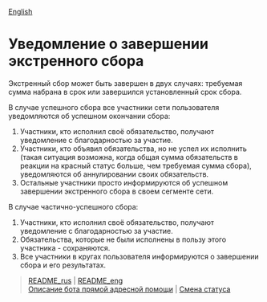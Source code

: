 [English](../../documents_eng/notifications/end_red.md)
# Уведомление о завершении экстренного сбора

Экстренный сбор может быть завершен в двух случаях: требуемая сумма набрана в срок или завершился установленный срок сбора.

В случае успешного сбора все участники сети пользователя уведомляются об успешном окончании сбора:
1. Участники, кто исполнил своё обязательство, получают уведомление с благодарностью за участие.
2. Участники, кто объявил обязательства, но не успел их исполнить (такая ситуация возможна, когда общая сумма обязательств в реакции на красный статус больше, чем требуемая сумма сбора), уведомляются об аннулировании своих обязательств. 
3. Остальные участники просто информируются об успешном завершении экстренного сбора в своем сегменте сети.

В случае частично-успешного сбора:
1. Участники, кто исполнил своё обязательство, получают уведомление с благодарностью за участие.
2. Обязательства, которые не были исполнены в пользу этого участника - сохраняются. 
3. Все участники в кругах пользователя информируются о завершении сбора и его результатах.

> [README_rus](../../README.md)  |  [README_eng](../../README_eng.md)  
> [Описание бота прямой адресной помощи](../index.md)  |   [Смена статуса](../actions/change_status.md)
